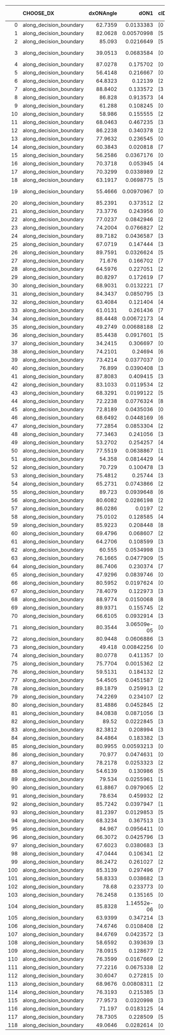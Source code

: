|     | CHOOSE_DX               |   dxONAngle |        dON1 | cIDON1   |   dON_patch_1 |   nTON |         dON |   dxOFFAngle |       dOFF1 | cIDOFF1   |   dOFF_patch_1 |   nTOFF |        dOFF | SUCCESS   |   nExp |   dual_point_id |   subpoint_time_seconds |   total_execution_time |       logp |       dOFF/dON | Vote dOFF>dON   |
|----:|:------------------------|------------:|------------:|:---------|--------------:|-------:|------------:|-------------:|------------:|:----------|---------------:|--------:|------------:|:----------|-------:|----------------:|------------------------:|-----------------------:|-----------:|---------------:|:----------------|
|   0 | along_decision_boundary |     62.7359 | 0.0133383   | [0 1]    |   0.0133383   |      1 | 0.0133383   |      64.8406 | 0.00824495  | [0 1]     |    0.00824495  |       1 | 0.00824495  | False     |      1 |               5 |                1.0101   |                8.31245 |  0         |    0.618143    | False           |
|   1 | along_decision_boundary |     82.0628 | 0.00570998  | [5 7]    |   0.00570998  |      1 | 0.00570998  |      85.9803 | 0.0736295   | [5 7]     |    0.0736295   |       1 | 0.0736295   | True      |      2 |               6 |                1.39886  |                9.7203  | -0.5       |   12.8949      | True            |
|   2 | along_decision_boundary |     85.093  | 0.0216649   | [5 7]    |   0.0216649   |      1 | 0.0216649   |      87.8526 | 0.234401    | [5 7]     |    0.234401    |       1 | 0.234401    | True      |      3 |               7 |                2.78538  |               12.5126  | -0         |   10.8194      | True            |
|   3 | along_decision_boundary |     39.0513 | 0.0683584   | [0 3]    |   0.0683584   |      1 | 0.0683584   |      49.8269 | 9.36149e-05 | [1 3]     |    9.36149e-05 |       1 | 9.36149e-05 | False     |      4 |               9 |                1.02735  |               16.9509  | -0.166667  |    0.00136947  | False           |
|   4 | along_decision_boundary |     87.0278 | 0.175702    | [0 1]    |   0.175702    |      1 | 0.175702    |      83.4962 | 0.509221    | [0 1]     |    0.509221    |       1 | 0.509221    | True      |      5 |              12 |                5.54694  |               28.2728  | -0         |    2.89821     | True            |
|   5 | along_decision_boundary |     56.4148 | 0.216667    | [0 1]    |   0.216667    |      1 | 0.216667    |      79.3639 | 0.0413073   | [0 1]     |    0.0413073   |       1 | 0.0413073   | False     |      6 |              13 |                2.00563  |               30.2834  | -0.1       |    0.190649    | False           |
|   6 | along_decision_boundary |     64.8323 | 0.12139     | [2 5]    |   0.12139     |      1 | 0.12139     |      88.6408 | 0.0833824   | [2 5]     |    0.0833824   |       1 | 0.0833824   | False     |      7 |              16 |                2.4689   |               32.8232  | -0         |    0.686894    | False           |
|   7 | along_decision_boundary |     88.8402 | 0.133572    | [3 5]    |   0.133572    |      1 | 0.133572    |      84.6092 | 0.158495    | [3 5]     |    0.158495    |       1 | 0.158495    | True      |      8 |              18 |                2.94249  |               43.0148  | -0.0714286 |    1.18658     | True            |
|   8 | along_decision_boundary |     86.828  | 0.913573    | [4 9]    |   0.913573    |      1 | 0.913573    |      76.3033 | 1.65212     | [4 9]     |    1.65212     |       1 | 1.65212     | True      |      9 |              19 |                7.51297  |               50.5331  | -0         |    1.80842     | True            |
|   9 | along_decision_boundary |     61.288  | 0.108245    | [0 1]    |   0.108245    |      1 | 0.108245    |      65.9729 | 0.00632861  | [0 1]     |    0.00632861  |       1 | 0.00632861  | False     |     10 |              20 |                2.14668  |               52.6848  | -0.0555556 |    0.0584653   | False           |
|  10 | along_decision_boundary |     58.986  | 0.155555    | [2 7]    |   0.155555    |      1 | 0.155555    |      69.3044 | 0.337493    | [2 7]     |    0.337493    |       1 | 0.337493    | True      |     11 |              22 |                2.30578  |               55.0337  | -0         |    2.1696      | True            |
|  11 | along_decision_boundary |     68.0463 | 0.467235    | [3 5]    |   0.467235    |      1 | 0.467235    |      62.5215 | 0.0299062   | [3 5]     |    0.0299062   |       1 | 0.0299062   | False     |     12 |              23 |                4.24276  |               59.2815  | -0.0454545 |    0.0640068   | False           |
|  12 | along_decision_boundary |     86.2238 | 0.340378    | [2 5]    |   0.340378    |      1 | 0.340378    |      82.7353 | 0.847403    | [2 5]     |    0.847403    |       1 | 0.847403    | True      |     13 |              25 |                3.53536  |               65.5035  | -0         |    2.48959     | True            |
|  13 | along_decision_boundary |     77.9632 | 0.236545    | [0 1]    |   0.236545    |      1 | 0.236545    |      74.7142 | 0.108593    | [0 1]     |    0.108593    |       1 | 0.108593    | False     |     14 |              27 |                3.57285  |               71.3614  | -0.0384615 |    0.45908     | False           |
|  14 | along_decision_boundary |     60.3843 | 0.020818    | [7 9]    |   0.020818    |      1 | 0.020818    |      75.8136 | 0.0523212   | [7 9]     |    0.0523212   |       1 | 0.0523212   | True      |     15 |              28 |                1.51708  |               72.8885  | -0         |    2.51326     | True            |
|  15 | along_decision_boundary |     56.2586 | 0.0367176   | [0 1]    |   0.0367176   |      1 | 0.0367176   |      69.0672 | 0.0497203   | [0 1]     |    0.0497203   |       1 | 0.0497203   | True      |     16 |              29 |                1.85957  |               74.7556  | -0.0333333 |    1.35413     | True            |
|  16 | along_decision_boundary |     70.3718 | 0.053945    | [4 8]    |   0.053945    |      1 | 0.053945    |      76.9098 | 0.0453581   | [4 8]     |    0.0453581   |       1 | 0.0453581   | False     |     17 |              31 |                1.36648  |               79.2197  | -0.125     |    0.840822    | False           |
|  17 | along_decision_boundary |     70.3299 | 0.0338989   | [2 3]    |   0.0338989   |      1 | 0.0338989   |      76.8781 | 0.0213358   | [2 3]     |    0.0213358   |       1 | 0.0213358   | False     |     18 |              32 |                1.64739  |               80.8731  | -0.0294118 |    0.629394    | False           |
|  18 | along_decision_boundary |     63.1917 | 0.0698775   | [5 6]    |   0.0698775   |      1 | 0.0698775   |      64.808  | 0.34623     | [5 6]     |    0.34623     |       1 | 0.34623     | True      |     19 |              34 |                3.90672  |               84.8251  | -0         |    4.95481     | True            |
|  19 | along_decision_boundary |     55.4666 | 0.00970967  | [0 5]    |   0.00970967  |      1 | 0.00970967  |      63.557  | 8.32392e-06 | [0 5]     |    8.32392e-06 |       1 | 8.32392e-06 | False     |     20 |              35 |                1.04023  |               85.8703  | -0.0263158 |    0.000857282 | False           |
|  20 | along_decision_boundary |     85.2391 | 0.373512    | [2 4]    |   0.373512    |      1 | 0.373512    |      67.5891 | 0.242157    | [2 4]     |    0.242157    |       1 | 0.242157    | False     |     21 |              39 |                3.77843  |               94.3336  | -0         |    0.648324    | False           |
|  21 | along_decision_boundary |     73.3776 | 0.243956    | [0 9]    |   0.243956    |      1 | 0.243956    |      80.4459 | 0.175062    | [1 9]     |    0.175062    |       1 | 0.175062    | False     |     22 |              41 |                2.56318  |              100.72    | -0.0238095 |    0.717598    | False           |
|  22 | along_decision_boundary |     77.0237 | 0.0842946   | [2 4]    |   0.0842946   |      1 | 0.0842946   |      77.9603 | 0.0412795   | [2 4]     |    0.0412795   |       1 | 0.0412795   | False     |     23 |              43 |                1.30236  |              102.079   | -0.0909091 |    0.489706    | False           |
|  23 | along_decision_boundary |     74.2004 | 0.0766827   | [2 8]    |   0.0766827   |      1 | 0.0766827   |      81.8617 | 0.585834    | [2 8]     |    0.585834    |       1 | 0.585834    | True      |     24 |              44 |                5.6369   |              107.722   | -0.195652  |    7.63971     | True            |
|  24 | along_decision_boundary |     89.7182 | 0.0436587   | [3 4]    |   0.0436587   |      1 | 0.0436587   |      88.6769 | 0.103526    | [3 4]     |    0.103526    |       1 | 0.103526    | True      |     25 |              46 |                1.73783  |              109.528   | -0.0833333 |    2.37126     | True            |
|  25 | along_decision_boundary |     67.0719 | 0.147444    | [3 6]    |   0.147444    |      1 | 0.147444    |      70.2117 | 0.578272    | [3 6]     |    0.578272    |       1 | 0.578272    | True      |     26 |              48 |                4.60716  |              114.181   | -0.02      |    3.92198     | True            |
|  26 | along_decision_boundary |     89.7591 | 0.0326624   | [5 7]    |   0.0326624   |      1 | 0.0326624   |      81.8265 | 0.051863    | [5 7]     |    0.051863    |       1 | 0.051863    | True      |     27 |              53 |                2.79706  |              120.88    | -0         |    1.58785     | True            |
|  27 | along_decision_boundary |     71.676  | 0.166702    | [7 9]    |   0.166702    |      1 | 0.166702    |      82.2638 | 0.347826    | [7 9]     |    0.347826    |       1 | 0.347826    | True      |     28 |              55 |                3.83686  |              124.775   | -0.0185185 |    2.08652     | True            |
|  28 | along_decision_boundary |     64.5976 | 0.227051    | [2 7]    |   0.227051    |      1 | 0.227051    |      62.782  | 0.156588    | [2 7]     |    0.156588    |       1 | 0.156588    | False     |     29 |              56 |                3.41657  |              128.199   | -0.0714286 |    0.689663    | False           |
|  29 | along_decision_boundary |     80.8297 | 0.172619    | [7 9]    |   0.172619    |      1 | 0.172619    |      74.3312 | 0.212092    | [7 9]     |    0.212092    |       1 | 0.212092    | True      |     30 |              57 |                3.71362  |              131.917   | -0.0172414 |    1.22868     | True            |
|  30 | along_decision_boundary |     68.9031 | 0.0132221   | [7 9]    |   0.0132221   |      1 | 0.0132221   |      84.0641 | 0.307448    | [7 9]     |    0.307448    |       1 | 0.307448    | True      |     31 |              58 |                3.50884  |              135.434   | -0.0666667 |   23.2525      | True            |
|  31 | along_decision_boundary |     84.3437 | 0.0850795   | [3 5]    |   0.0850795   |      1 | 0.0850795   |      86.2506 | 0.0661156   | [3 5]     |    0.0661156   |       1 | 0.0661156   | False     |     32 |              59 |                1.68024  |              137.121   | -0.145161  |    0.777104    | False           |
|  32 | along_decision_boundary |     63.4084 | 0.121404    | [4 9]    |   0.121404    |      1 | 0.121404    |      78.4994 | 0.00192783  | [4 9]     |    0.00192783  |       1 | 0.00192783  | False     |     33 |              62 |                1.60211  |              142.581   | -0.0625    |    0.0158795   | False           |
|  33 | along_decision_boundary |     61.0131 | 0.261436    | [7 9]    |   0.261436    |      1 | 0.261436    |      56.6232 | 0.536078    | [7 9]     |    0.536078    |       1 | 0.536078    | True      |     34 |              63 |                5.20531  |              147.792   | -0.0151515 |    2.05051     | True            |
|  34 | along_decision_boundary |     88.4448 | 0.00672173  | [4 7]    |   0.00672173  |      1 | 0.00672173  |      87.3892 | 0.0231101   | [4 7]     |    0.0231101   |       1 | 0.0231101   | True      |     35 |              66 |                1.48797  |              151.656   | -0.0588235 |    3.43813     | True            |
|  35 | along_decision_boundary |     49.2749 | 0.00688188  | [2 7]    |   0.00688188  |      1 | 0.00688188  |      56.6038 | 0.00263921  | [2 7]     |    0.00263921  |       1 | 0.00263921  | False     |     36 |              69 |                1.02345  |              152.798   | -0.128571  |    0.383501    | False           |
|  36 | along_decision_boundary |     85.4438 | 0.0917601   | [5 7]    |   0.0917601   |      1 | 0.0917601   |      72.0752 | 0.0968109   | [5 7]     |    0.0968109   |       1 | 0.0968109   | True      |     37 |              70 |                2.06632  |              154.869   | -0.0555556 |    1.05504     | True            |
|  37 | along_decision_boundary |     34.2415 | 0.306697    | [0 1]    |   0.306697    |      1 | 0.306697    |      50.4596 | 0.161623    | [0 1]     |    0.161623    |       1 | 0.161623    | False     |     38 |              76 |                2.81309  |              159.745   | -0.121622  |    0.526978    | False           |
|  38 | along_decision_boundary |     74.2101 | 0.24694     | [6 7]    |   0.24694     |      1 | 0.24694     |      79.3775 | 0.466123    | [6 7]     |    0.466123    |       1 | 0.466123    | True      |     39 |              78 |                2.61251  |              162.393   | -0.0526316 |    1.88759     | True            |
|  39 | along_decision_boundary |     73.4214 | 0.0377037   | [0 8]    |   0.0377037   |      1 | 0.0377037   |      76.5602 | 0.0646907   | [0 8]     |    0.0646907   |       1 | 0.0646907   | True      |     40 |              79 |                1.24094  |              163.639   | -0.115385  |    1.71577     | True            |
|  40 | along_decision_boundary |     76.899  | 0.0390408   | [3 5]    |   0.0390408   |      1 | 0.0390408   |      85.1344 | 0.135503    | [3 5]     |    0.135503    |       1 | 0.135503    | True      |     41 |              80 |                1.73403  |              165.379   | -0.2       |    3.4708      | True            |
|  41 | along_decision_boundary |     87.8083 | 0.409415    | [3 8]    |   0.409415    |      1 | 0.409415    |      68.1898 | 0.442884    | [3 8]     |    0.442884    |       1 | 0.442884    | True      |     42 |              82 |                8.34468  |              173.796   | -0.304878  |    1.08175     | True            |
|  42 | along_decision_boundary |     83.1033 | 0.0119534   | [2 7]    |   0.0119534   |      1 | 0.0119534   |      86.5261 | 0.11265     | [2 7]     |    0.11265     |       1 | 0.11265     | True      |     43 |              84 |                1.246    |              175.082   | -0.428571  |    9.42414     | True            |
|  43 | along_decision_boundary |     68.3291 | 0.0199122   | [5 7]    |   0.0199122   |      1 | 0.0199122   |      71.8967 | 0.1781      | [5 7]     |    0.1781      |       1 | 0.1781      | True      |     44 |              85 |                2.09105  |              177.177   | -0.569767  |    8.94429     | True            |
|  44 | along_decision_boundary |     72.2238 | 0.0776324   | [8 9]    |   0.0776324   |      1 | 0.0776324   |      82.1059 | 0.0317107   | [8 9]     |    0.0317107   |       1 | 0.0317107   | False     |     45 |              88 |                1.62339  |              184.085   | -0.727273  |    0.408473    | False           |
|  45 | along_decision_boundary |     72.8189 | 0.0435036   | [0 9]    |   0.0435036   |      1 | 0.0435036   |      80.7944 | 0.729387    | [1 9]     |    0.729387    |       1 | 0.729387    | True      |     46 |              89 |                7.37155  |              191.464   | -0.544444  |   16.7661      | True            |
|  46 | along_decision_boundary |     68.6492 | 0.0448169   | [6 9]    |   0.0448169   |      1 | 0.0448169   |      80.1235 | 0.0196432   | [6 9]     |    0.0196432   |       1 | 0.0196432   | False     |     47 |              90 |                2.15792  |              193.629   | -0.695652  |    0.438299    | False           |
|  47 | along_decision_boundary |     77.2854 | 0.0853304   | [2 3]    |   0.0853304   |      1 | 0.0853304   |      69.902  | 0.0211385   | [2 3]     |    0.0211385   |       1 | 0.0211385   | False     |     48 |              92 |                1.36339  |              195.03    | -0.521277  |    0.247725    | False           |
|  48 | along_decision_boundary |     77.3463 | 0.241056    | [3 5]    |   0.241056    |      1 | 0.241056    |      74.9161 | 0.0370741   | [3 5]     |    0.0370741   |       1 | 0.0370741   | False     |     49 |              98 |                5.16521  |              202.734   | -0.375     |    0.153799    | False           |
|  49 | along_decision_boundary |     53.2702 | 0.254257    | [4 9]    |   0.254257    |      1 | 0.254257    |      71.9009 | 0.180168    | [4 9]     |    0.180168    |       1 | 0.180168    | False     |     50 |             101 |                2.67565  |              206.966   | -0.255102  |    0.708605    | False           |
|  50 | along_decision_boundary |     77.5519 | 0.0638867   | [1 5]    |   0.0638867   |      1 | 0.0638867   |      76.0474 | 0.0134457   | [0 5]     |    0.0134457   |       1 | 0.0134457   | False     |     51 |             105 |                1.63561  |              211.071   | -0.16      |    0.210461    | False           |
|  51 | along_decision_boundary |     54.358  | 0.0814429   | [4 7]    |   0.0814429   |      1 | 0.0814429   |      44.459  | 0.761425    | [4 7]     |    0.761425    |       1 | 0.761425    | True      |     52 |             106 |                4.0873   |              215.166   | -0.0882353 |    9.34919     | True            |
|  52 | along_decision_boundary |     70.729  | 0.100478    | [3 8]    |   0.100478    |      1 | 0.100478    |      78.2841 | 0.0692044   | [3 8]     |    0.0692044   |       1 | 0.0692044   | False     |     53 |             107 |                2.70681  |              217.883   | -0.153846  |    0.688753    | False           |
|  53 | along_decision_boundary |     75.4812 | 0.25744     | [3 4]    |   0.25744     |      1 | 0.25744     |      63.6454 | 0.334865    | [3 4]     |    0.334865    |       1 | 0.334865    | True      |     54 |             108 |                4.45106  |              222.339   | -0.0849057 |    1.30075     | True            |
|  54 | along_decision_boundary |     65.2731 | 0.0743866   | [2 8]    |   0.0743866   |      1 | 0.0743866   |      73.4804 | 0.308249    | [2 8]     |    0.308249    |       1 | 0.308249    | True      |     55 |             109 |                2.97836  |              225.326   | -0.148148  |    4.14389     | True            |
|  55 | along_decision_boundary |     89.723  | 0.0939648   | [6 7]    |   0.0939648   |      1 | 0.0939648   |      80.4808 | 0.00371225  | [6 7]     |    0.00371225  |       1 | 0.00371225  | False     |     56 |             112 |                2.28758  |              231.953   | -0.227273  |    0.0395068   | False           |
|  56 | along_decision_boundary |     80.6082 | 0.0286198   | [2 7]    |   0.0286198   |      1 | 0.0286198   |      80.4354 | 0.0169942   | [2 7]     |    0.0169942   |       1 | 0.0169942   | False     |     57 |             115 |                1.16307  |              233.207   | -0.142857  |    0.593792    | False           |
|  57 | along_decision_boundary |     86.0286 | 0.0197      | [2 7]    |   0.0197      |      1 | 0.0197      |      75.5536 | 0.0675084   | [2 7]     |    0.0675084   |       1 | 0.0675084   | True      |     58 |             116 |                1.00128  |              234.218   | -0.0789474 |    3.42683     | True            |
|  58 | along_decision_boundary |     75.0102 | 0.128585    | [4 5]    |   0.128585    |      1 | 0.128585    |      80.1861 | 0.235529    | [4 5]     |    0.235529    |       1 | 0.235529    | True      |     59 |             124 |                5.62646  |              248.941   | -0.137931  |    1.83169     | True            |
|  59 | along_decision_boundary |     85.9223 | 0.208448    | [8 9]    |   0.208448    |      1 | 0.208448    |      86.6821 | 0.0374022   | [8 9]     |    0.0374022   |       1 | 0.0374022   | False     |     60 |             125 |                1.9774   |              250.923   | -0.211864  |    0.179432    | False           |
|  60 | along_decision_boundary |     69.4796 | 0.068607    | [2 7]    |   0.068607    |      1 | 0.068607    |      65.587  | 0.212936    | [2 7]     |    0.212936    |       1 | 0.212936    | True      |     61 |             126 |                3.255    |              254.189   | -0.133333  |    3.10371     | True            |
|  61 | along_decision_boundary |     64.2706 | 0.108599    | [3 9]    |   0.108599    |      1 | 0.108599    |      82.9981 | 0.0301398   | [3 9]     |    0.0301398   |       1 | 0.0301398   | False     |     62 |             128 |                1.83614  |              256.097   | -0.204918  |    0.277533    | False           |
|  62 | along_decision_boundary |     60.555  | 0.0534998   | [3 9]    |   0.0534998   |      1 | 0.0534998   |      80.4201 | 0.0994561   | [3 9]     |    0.0994561   |       1 | 0.0994561   | True      |     63 |             129 |                1.95499  |              258.058   | -0.129032  |    1.859       | True            |
|  63 | along_decision_boundary |     76.1665 | 0.0477909   | [5 7]    |   0.0477909   |      1 | 0.0477909   |      79.908  | 0.00473166  | [5 7]     |    0.00473166  |       1 | 0.00473166  | False     |     64 |             130 |                1.05699  |              259.123   | -0.198413  |    0.0990076   | False           |
|  64 | along_decision_boundary |     86.7406 | 0.230374    | [7 8]    |   0.230374    |      1 | 0.230374    |      77.3445 | 0.0720408   | [7 8]     |    0.0720408   |       1 | 0.0720408   | False     |     65 |             131 |                2.97133  |              262.102   | -0.125     |    0.312713    | False           |
|  65 | along_decision_boundary |     47.9296 | 0.0839746   | [0 9]    |   0.0839746   |      1 | 0.0839746   |      82.136  | 0.488212    | [1 9]     |    0.488212    |       1 | 0.488212    | True      |     66 |             134 |                3.99218  |              267.685   | -0.0692308 |    5.81381     | True            |
|  66 | along_decision_boundary |     80.5952 | 0.0197624   | [0 9]    |   0.0197624   |      1 | 0.0197624   |      89.1954 | 0.136322    | [0 9]     |    0.136322    |       1 | 0.136322    | True      |     67 |             137 |                1.80478  |              276.416   | -0.121212  |    6.89806     | True            |
|  67 | along_decision_boundary |     78.4079 | 0.122973    | [3 6]    |   0.122973    |      1 | 0.122973    |      84.546  | 0.224067    | [3 6]     |    0.224067    |       1 | 0.224067    | True      |     68 |             141 |                2.48966  |              284.72    | -0.186567  |    1.82207     | True            |
|  68 | along_decision_boundary |     88.9774 | 0.0150068   | [8 9]    |   0.0150068   |      1 | 0.0150068   |      88.0551 | 0.115842    | [8 9]     |    0.115842    |       1 | 0.115842    | True      |     69 |             144 |                1.67226  |              288.88    | -0.264706  |    7.7193      | True            |
|  69 | along_decision_boundary |     89.9371 | 0.155745    | [2 4]    |   0.155745    |      1 | 0.155745    |      66.1017 | 0.069579    | [2 4]     |    0.069579    |       1 | 0.069579    | False     |     70 |             145 |                2.47318  |              291.359   | -0.355072  |    0.44675     | False           |
|  70 | along_decision_boundary |     66.6105 | 0.0932914   | [3 4]    |   0.0932914   |      1 | 0.0932914   |      66.5518 | 0.0406857   | [3 4]     |    0.0406857   |       1 | 0.0406857   | False     |     71 |             146 |                2.29301  |              293.657   | -0.257143  |    0.436114    | False           |
|  71 | along_decision_boundary |     80.3544 | 3.06509e-05 | [0 9]    |   3.06509e-05 |      1 | 3.06509e-05 |      87.136  | 0.162271    | [1 9]     |    0.162271    |       1 | 0.162271    | True      |     72 |             147 |                2.40994  |              296.074   | -0.176056  | 5294.17        | True            |
|  72 | along_decision_boundary |     80.9448 | 0.0606886   | [3 9]    |   0.0606886   |      1 | 0.0606886   |      72.1219 | 0.062275    | [3 9]     |    0.062275    |       1 | 0.062275    | True      |     73 |             151 |                5.12582  |              304.838   | -0.25      |    1.02614     | True            |
|  73 | along_decision_boundary |     49.418  | 0.00842256  | [0 1]    |   0.00842256  |      1 | 0.00842256  |      68.6744 | 0.124043    | [0 1]     |    0.124043    |       1 | 0.124043    | True      |     74 |             153 |                1.24117  |              306.128   | -0.335616  |   14.7274      | True            |
|  74 | along_decision_boundary |     80.0778 | 0.411357    | [0 1]    |   0.411357    |      1 | 0.411357    |      82.3756 | 0.00742361  | [0 1]     |    0.00742361  |       1 | 0.00742361  | False     |     75 |             154 |                2.90296  |              309.038   | -0.432432  |    0.0180467   | False           |
|  75 | along_decision_boundary |     75.7704 | 0.0015362   | [2 6]    |   0.0015362   |      1 | 0.0015362   |      80.866  | 0.173374    | [2 6]     |    0.173374    |       1 | 0.173374    | True      |     76 |             155 |                2.00711  |              311.054   | -0.326667  |  112.858       | True            |
|  76 | along_decision_boundary |     59.5131 | 0.184132    | [2 4]    |   0.184132    |      1 | 0.184132    |      59.5789 | 0.132331    | [2 4]     |    0.132331    |       1 | 0.132331    | False     |     77 |             158 |                2.16863  |              313.316   | -0.421053  |    0.718674    | False           |
|  77 | along_decision_boundary |     54.4505 | 0.0451587   | [2 4]    |   0.0451587   |      1 | 0.0451587   |      54.8592 | 0.00540821  | [2 4]     |    0.00540821  |       1 | 0.00540821  | False     |     78 |             159 |                1.40046  |              314.724   | -0.318182  |    0.11976     | False           |
|  78 | along_decision_boundary |     89.1879 | 0.259913    | [2 4]    |   0.259913    |      1 | 0.259913    |      76.4882 | 0.00641021  | [2 4]     |    0.00641021  |       1 | 0.00641021  | False     |     79 |             161 |                2.6066   |              319.164   | -0.230769  |    0.0246629   | False           |
|  79 | along_decision_boundary |     74.2269 | 0.234107    | [2 3]    |   0.234107    |      1 | 0.234107    |      70.7565 | 0.0518179   | [2 3]     |    0.0518179   |       1 | 0.0518179   | False     |     80 |             164 |                5.25554  |              324.529   | -0.158228  |    0.221343    | False           |
|  80 | along_decision_boundary |     81.4886 | 0.0452845   | [2 3]    |   0.0452845   |      1 | 0.0452845   |      88.1573 | 0.0300013   | [2 3]     |    0.0300013   |       1 | 0.0300013   | False     |     81 |             167 |                1.09627  |              328.042   | -0.1       |    0.662507    | False           |
|  81 | along_decision_boundary |     84.0838 | 0.0871056   | [3 4]    |   0.0871056   |      1 | 0.0871056   |      80.1669 | 0.248881    | [3 4]     |    0.248881    |       1 | 0.248881    | True      |     82 |             176 |                1.93321  |              343.243   | -0.0555556 |    2.85724     | True            |
|  82 | along_decision_boundary |     89.52   | 0.0222845   | [3 5]    |   0.0222845   |      1 | 0.0222845   |      80.4194 | 0.0457691   | [3 5]     |    0.0457691   |       1 | 0.0457691   | True      |     83 |             178 |                1.36001  |              348.152   | -0.097561  |    2.05385     | True            |
|  83 | along_decision_boundary |     82.3812 | 0.208994    | [3 5]    |   0.208994    |      1 | 0.208994    |      83.699  | 0.384691    | [3 5]     |    0.384691    |       1 | 0.384691    | True      |     84 |             179 |                3.57357  |              351.73    | -0.150602  |    1.84068     | True            |
|  84 | along_decision_boundary |     84.4864 | 0.183382    | [3 7]    |   0.183382    |      1 | 0.183382    |      77.9723 | 0.26613     | [3 7]     |    0.26613     |       1 | 0.26613     | True      |     85 |             180 |                2.15048  |              353.886   | -0.214286  |    1.45123     | True            |
|  85 | along_decision_boundary |     80.9955 | 0.00593213  | [0 5]    |   0.00593213  |      1 | 0.00593213  |      75.5219 | 0.316289    | [1 5]     |    0.316289    |       1 | 0.316289    | True      |     86 |             181 |                2.80233  |              356.693   | -0.288235  |   53.318       | True            |
|  86 | along_decision_boundary |     70.977  | 0.0474631   | [0 1]    |   0.0474631   |      1 | 0.0474631   |      81.3023 | 0.13258     | [0 1]     |    0.13258     |       1 | 0.13258     | True      |     87 |             182 |                1.90172  |              358.602   | -0.372093  |    2.79332     | True            |
|  87 | along_decision_boundary |     78.2178 | 0.0253323   | [2 5]    |   0.0253323   |      1 | 0.0253323   |      79.6144 | 0.0734027   | [2 5]     |    0.0734027   |       1 | 0.0734027   | True      |     88 |             185 |                1.91498  |              360.648   | -0.465517  |    2.8976      | True            |
|  88 | along_decision_boundary |     54.6139 | 0.130986    | [5 7]    |   0.130986    |      1 | 0.130986    |      54.4354 | 0.008912    | [5 7]     |    0.008912    |       1 | 0.008912    | False     |     89 |             186 |                2.49361  |              363.152   | -0.568182  |    0.068038    | False           |
|  89 | along_decision_boundary |     79.534  | 0.0255961   | [1 5]    |   0.0255961   |      1 | 0.0255961   |      68.2316 | 0.476557    | [0 5]     |    0.476557    |       1 | 0.476557    | True      |     90 |             187 |                3.1011   |              366.262   | -0.455056  |   18.6184      | True            |
|  90 | along_decision_boundary |     61.8867 | 0.0979065   | [2 4]    |   0.0979065   |      1 | 0.0979065   |      69.0029 | 0.214481    | [2 4]     |    0.214481    |       1 | 0.214481    | True      |     91 |             189 |                2.65412  |              370.321   | -0.555556  |    2.19067     | True            |
|  91 | along_decision_boundary |     78.634  | 0.459932    | [2 7]    |   0.459932    |      1 | 0.459932    |      72.8353 | 0.116559    | [2 7]     |    0.116559    |       1 | 0.116559    | False     |     92 |             193 |                4.10027  |              374.549   | -0.664835  |    0.253426    | False           |
|  92 | along_decision_boundary |     85.7242 | 0.0397947   | [1 3]    |   0.0397947   |      1 | 0.0397947   |      80.8666 | 0.0755768   | [0 3]     |    0.0755768   |       1 | 0.0755768   | True      |     93 |             197 |                1.96685  |              379.048   | -0.543478  |    1.89917     | True            |
|  93 | along_decision_boundary |     81.2397 | 0.0129853   | [5 7]    |   0.0129853   |      1 | 0.0129853   |      87.2764 | 0.0923675   | [5 7]     |    0.0923675   |       1 | 0.0923675   | True      |     94 |             198 |                1.14445  |              380.199   | -0.650538  |    7.11325     | True            |
|  94 | along_decision_boundary |     68.3234 | 0.367513    | [3 6]    |   0.367513    |      1 | 0.367513    |      62.326  | 0.0556783   | [3 6]     |    0.0556783   |       1 | 0.0556783   | False     |     95 |             200 |                2.21985  |              383.851   | -0.765957  |    0.1515      | False           |
|  95 | along_decision_boundary |     84.967  | 0.0956411   | [0 1]    |   0.0956411   |      1 | 0.0956411   |      71.3986 | 0.0647643   | [0 1]     |    0.0647643   |       1 | 0.0647643   | False     |     96 |             201 |                1.86341  |              385.723   | -0.636842  |    0.677159    | False           |
|  96 | along_decision_boundary |     66.3072 | 0.0425796   | [3 5]    |   0.0425796   |      1 | 0.0425796   |      69.402  | 0.207839    | [3 5]     |    0.207839    |       1 | 0.207839    | True      |     97 |             205 |                2.30924  |              390.522   | -0.520833  |    4.88118     | True            |
|  97 | along_decision_boundary |     67.6023 | 0.0380683   | [3 5]    |   0.0380683   |      1 | 0.0380683   |      79.4668 | 0.0413768   | [3 5]     |    0.0413768   |       1 | 0.0413768   | True      |     98 |             206 |                1.49581  |              392.023   | -0.623711  |    1.08691     | True            |
|  98 | along_decision_boundary |     47.0444 | 0.106341    | [2 6]    |   0.106341    |      1 | 0.106341    |      54.6989 | 0.0546105   | [2 6]     |    0.0546105   |       1 | 0.0546105   | False     |     99 |             209 |                2.13652  |              395.934   | -0.734694  |    0.513543    | False           |
|  99 | along_decision_boundary |     86.2472 | 0.261027    | [2 5]    |   0.261027    |      1 | 0.261027    |      73.9989 | 0.132109    | [2 5]     |    0.132109    |       1 | 0.132109    | False     |    100 |             211 |                2.0387   |              398.014   | -0.611111  |    0.506113    | False           |
| 100 | along_decision_boundary |     85.3139 | 0.297496    | [7 9]    |   0.297496    |      1 | 0.297496    |      82.5532 | 0.356129    | [7 9]     |    0.356129    |       1 | 0.356129    | True      |    101 |             212 |                2.39206  |              400.413   | -0.5       |    1.19709     | True            |
| 101 | along_decision_boundary |     58.8333 | 0.038682    | [3 8]    |   0.038682    |      1 | 0.038682    |      71.5919 | 0.0972096   | [3 8]     |    0.0972096   |       1 | 0.0972096   | True      |    102 |             213 |                2.38207  |              402.802   | -0.59901   |    2.51305     | True            |
| 102 | along_decision_boundary |     78.68   | 0.233773    | [0 1]    |   0.233773    |      1 | 0.233773    |      69.9916 | 0.0123168   | [0 1]     |    0.0123168   |       1 | 0.0123168   | False     |    103 |             215 |                3.01199  |              408.451   | -0.705882  |    0.052687    | False           |
| 103 | along_decision_boundary |     76.2458 | 0.135165    | [0 5]    |   0.135165    |      1 | 0.135165    |      80.1349 | 0.348102    | [1 5]     |    0.348102    |       1 | 0.348102    | True      |    104 |             219 |                4.37274  |              412.97    | -0.587379  |    2.57538     | True            |
| 104 | along_decision_boundary |     85.8328 | 1.14552e-06 | [0 9]    |   1.14552e-06 |      1 | 1.14552e-06 |      88.8017 | 3.99958e-06 | [0 9]     |    3.99958e-06 |       1 | 3.99958e-06 | True      |    105 |             221 |                0.980724 |              414.001   | -0.692308  |    3.49151     | True            |
| 105 | along_decision_boundary |     63.9399 | 0.347214    | [3 7]    |   0.347214    |      1 | 0.347214    |      58.4858 | 0.0698757   | [3 7]     |    0.0698757   |       1 | 0.0698757   | False     |    106 |             225 |                3.11935  |              420.19    | -0.804762  |    0.201247    | False           |
| 106 | along_decision_boundary |     74.6746 | 0.0108408   | [2 5]    |   0.0108408   |      1 | 0.0108408   |      77.4789 | 0.00929222  | [2 5]     |    0.00929222  |       1 | 0.00929222  | False     |    107 |             226 |                1.18801  |              421.384   | -0.679245  |    0.857149    | False           |
| 107 | along_decision_boundary |     84.6769 | 0.0423572   | [3 5]    |   0.0423572   |      1 | 0.0423572   |      67.4075 | 0.0416001   | [3 5]     |    0.0416001   |       1 | 0.0416001   | False     |    108 |             227 |                1.78332  |              423.175   | -0.565421  |    0.982124    | False           |
| 108 | along_decision_boundary |     58.6592 | 0.393639    | [3 5]    |   0.393639    |      1 | 0.393639    |      63.1546 | 0.0364828   | [3 5]     |    0.0364828   |       1 | 0.0364828   | False     |    109 |             229 |                1.48206  |              427.414   | -0.462963  |    0.0926809   | False           |
| 109 | along_decision_boundary |     78.0915 | 0.128677    | [2 4]    |   0.128677    |      1 | 0.128677    |      72.9192 | 0.13928     | [2 4]     |    0.13928     |       1 | 0.13928     | True      |    110 |             230 |                2.20921  |              429.631   | -0.37156   |    1.0824      | True            |
| 110 | along_decision_boundary |     76.3599 | 0.0167669   | [2 4]    |   0.0167669   |      1 | 0.0167669   |      81.1633 | 0.0047137   | [2 4]     |    0.0047137   |       1 | 0.0047137   | False     |    111 |             231 |                1.03694  |              430.673   | -0.454545  |    0.281131    | False           |
| 111 | along_decision_boundary |     77.2216 | 0.0675338   | [2 8]    |   0.0675338   |      1 | 0.0675338   |      75.5424 | 0.103693    | [2 8]     |    0.103693    |       1 | 0.103693    | True      |    112 |             232 |                1.95572  |              432.635   | -0.364865  |    1.53542     | True            |
| 112 | along_decision_boundary |     30.6047 | 0.272815    | [0 9]    |   0.272815    |      1 | 0.272815    |      75.9231 | 0.65577     | [1 9]     |    0.65577     |       1 | 0.65577     | True      |    113 |             233 |                5.65693  |              438.3     | -0.446429  |    2.40372     | True            |
| 113 | along_decision_boundary |     68.9676 | 0.00808311  | [2 4]    |   0.00808311  |      1 | 0.00808311  |      83.4145 | 0.0225432   | [2 4]     |    0.0225432   |       1 | 0.0225432   | True      |    114 |             237 |                1.26727  |              442.025   | -0.535398  |    2.78893     | True            |
| 114 | along_decision_boundary |     76.3193 | 0.215385    | [3 5]    |   0.215385    |      1 | 0.215385    |      84.1624 | 0.0427586   | [3 5]     |    0.0427586   |       1 | 0.0427586   | False     |    115 |             239 |                2.20864  |              447.246   | -0.631579  |    0.198522    | False           |
| 115 | along_decision_boundary |     77.9573 | 0.0320998   | [3 6]    |   0.0320998   |      1 | 0.0320998   |      79.1503 | 0.0832926   | [3 6]     |    0.0832926   |       1 | 0.0832926   | True      |    116 |             245 |                1.93748  |              451.937   | -0.526087  |    2.5948      | True            |
| 116 | along_decision_boundary |     71.197  | 0.0183125   | [4 7]    |   0.0183125   |      1 | 0.0183125   |      70.7238 | 0.134991    | [4 7]     |    0.134991    |       1 | 0.134991    | True      |    117 |             248 |                1.87979  |              456.24    | -0.62069   |    7.37149     | True            |
| 117 | along_decision_boundary |     78.7305 | 0.228509    | [5 6]    |   0.228509    |      1 | 0.228509    |      73.9745 | 0.344158    | [5 6]     |    0.344158    |       1 | 0.344158    | True      |    118 |             249 |                2.63393  |              458.879   | -0.722222  |    1.5061      | True            |
| 118 | along_decision_boundary |     49.0646 | 0.0282614   | [0 8]    |   0.0282614   |      1 | 0.0282614   |      79.5458 | 0.167171    | [1 8]     |    0.167171    |       1 | 0.167171    | True      |    119 |             250 |                1.47415  |              460.359   | -0.830508  |    5.91516     | True            |